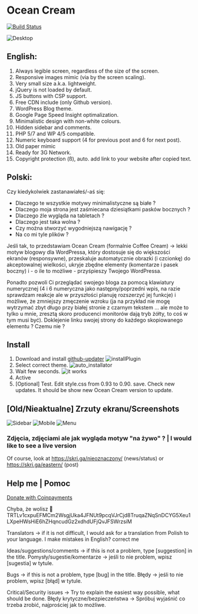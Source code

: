 # Ocean Cream

[![Build Status](https://travis-ci.org/onliniak/ocean-cream.svg?branch=master)](https://travis-ci.org/onliniak/ocean-cream)

![Desktop](https://i.imgur.com/BgRtRok.png "Desktop")

## English:

1. Always legible screen, regardless of the size of the screen.
7. Responsive images mimic (via by the screen scaling).
2. Very small size a.k.a. lightweight.
14. jQuery is not loaded by default.
3. JS buttons with CSP support.
4. Free CDN include (only Github version).
5. WordPress Blog theme.
6. Google Page Speed Insight optimalization.
8. Minimalistic design with non-white colours.
9. Hidden sidebar and comments.
10. PHP 5/7 and WP 4/5 compatible.
11. Numeric keyboard support (4 for previous post and 6 for next post).
12. Old paper mimic
13. Ready for 3G Network.
22. Copyright protection (ß), auto. add link to your website after copied text.

## Polski: 

Czy kiedykolwiek zastanawiałeś/-aś się:
- Dlaczego te wszystkie motywy minimalistyczne są białe ?
- Dlaczego moja strona jest zaśmiecana dziesiątkami pasków bocznych ? 
- Dlaczego źle wygląda na tabletach ? 
- Dlaczego jest taka wolna ? 
- Czy można stworzyć wygodniejszą nawigację ? 
- Na co mi tyle plików ?

Jeśli tak, to przedstawiam Ocean Cream (formalnie Coffee Cream) → lekki motyw blogowy dla WordPressa, który dostosuje się do większości ekranów (responsywne), przeskaluje automatycznie obrazki (i czcionkę) do akceptowalnej wielkości, ukryje zbędne elementy (komentarze i pasek boczny) i - o ile to możliwe - przyśpieszy Twojego WordPressa. 

Ponadto pozwoli Ci przeglądać swojego bloga za pomocą klawiatury numerycznej (4 i 6 numeryczna jako następny/poprzedni wpis, na razie sprawdzam reakcje ale w przyszłości planuję rozszerzyć jej funkcje) i możliwe, że zmniejszy zmęczenie wzroku (ja na przykład nie mogę wytrzymać zbyt długo przy białej stronie z czarnym tekstem … ale może to tylko u mnie, zresztą skoro producenci monitorów dają tryb żółty, to coś w tym musi być). Doklejenie linku swojej strony do każdego skopiowanego elementu ? Czemu nie ?

## Install

1. Download and install [github-updater](https://github.com/afragen/github-updater/archive/develop.zip)
![installPlugin](https://i.imgur.com/Y1bSB48.png)
2. Select correct theme.
![auto_installator](https://i.imgur.com/RxjBl0P.png)
2. Wait few seconds.
![it works](https://i.imgur.com/NKDltpK.png)
3. Active
4. [Optional] Test. Edit style.css from 0.93 to 0.90. save. Check new updates. It should be show new Ocean Cream version to update.

## [Old/Nieaktualne] Zrzuty ekranu/Screenshots

![Sidebar](https://imgur.com/mOiRHiCl.png "Sidebar")
![Mobile](https://i.imgur.com/8v4i4jx.png  "Mobile")
![Menu](https://i.imgur.com/Vat2xVy.png    "Menu")

### Zdjęcia, zdjęciami ale jak wygląda motyw "na żywo" ? | I would like to see a live version

Of course, look at https://skri.ga/nieoznaczony/ (news/status)
or https://skri.ga/eastern/ (post)

## Help me | Pomoc

[Donate with Coinpayments](https://onliniak.github.io/ocean-cream/donation.htm) 

Chyba, że wolisz :turtle: TRTLv1cxpuEFMCm2WsgjUka4JFNUt9pcqVJrCjd8TruqaZNqSnDCYG5Xeu1LXpeHWsHiE6hZHqncudGz2xdhdUFjQvJFSWrzsiM 

Translators → if it is not difficult, I would ask for a translation from Polish to your language.
I make mistakes in English? correct me

Ideas/suggestions/comments → if this is not a problem, type [suggestion] in the title.
Pomysły/sugestie/komentarze → jeśli to nie problem, wpisz [sugestia] w tytule.
 
Bugs → if this is not a problem, type [bug] in the title.
Błędy → jeśli to nie problem, wpisz [błąd] w tytule.
 
Critical/Security issues → Try to explain the easiest way possible, what should be done.
Błędy krytyczne/bezpieczeństwa → Spróbuj wyjaśnić co trzeba zrobić, najprościej jak to możliwe.
